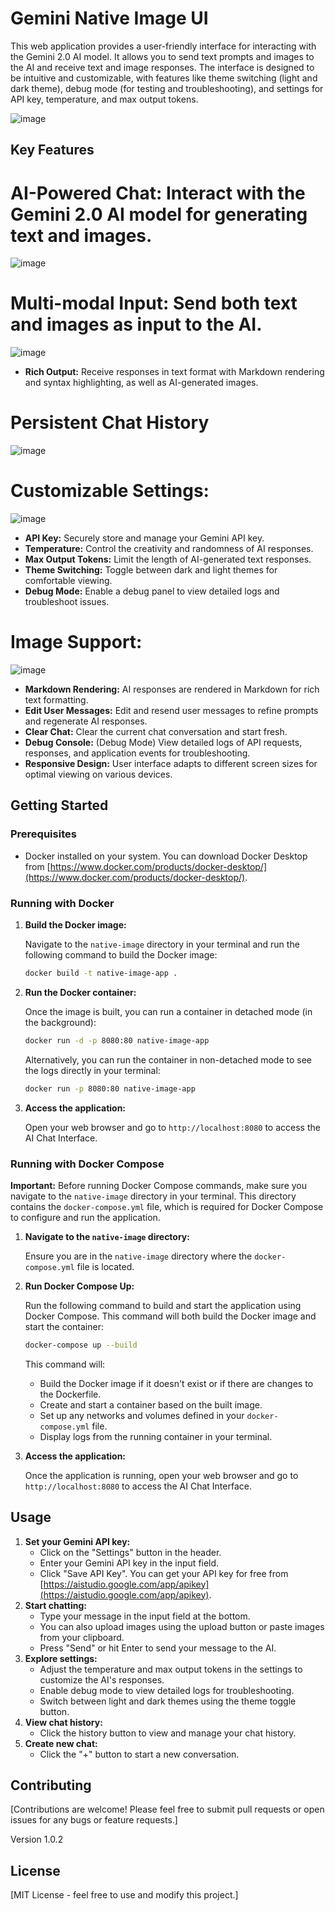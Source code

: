 # Gemini Native Image UI

This web application provides a user-friendly interface for interacting with the Gemini 2.0 AI model. It allows you to send text prompts and images to the AI and receive text and image responses. The interface is designed to be intuitive and customizable, with features like theme switching (light and dark theme), debug mode (for testing and troubleshooting), and settings for API key, temperature, and max output tokens.

![image](https://github.com/user-attachments/assets/c486443c-d107-4b11-99f7-8fa412960151)

## Key Features

# **AI-Powered Chat:** Interact with the Gemini 2.0 AI model for generating text and images.
![image](https://github.com/user-attachments/assets/893c0423-fc3b-4901-9537-82a01fbcaa9e)

# **Multi-modal Input:** Send both text and images as input to the AI.
![image](https://github.com/user-attachments/assets/ac27a06c-b616-4beb-b062-30b544ef5e56)

- **Rich Output:** Receive responses in text format with Markdown rendering and syntax highlighting, as well as AI-generated images.
# **Persistent Chat History**
![image](https://github.com/user-attachments/assets/7a1f4541-d7a9-4d41-9f41-e2b4f9c24a15)

# **Customizable Settings:**
![image](https://github.com/user-attachments/assets/cdb77910-2edf-4597-a088-8b3487caa6ca)

- **API Key:** Securely store and manage your Gemini API key.
- **Temperature:** Control the creativity and randomness of AI responses.
- **Max Output Tokens:** Limit the length of AI-generated text responses.
- **Theme Switching:** Toggle between dark and light themes for comfortable viewing.
- **Debug Mode:** Enable a debug panel to view detailed logs and troubleshoot issues.

# **Image Support:**
![image](https://github.com/user-attachments/assets/5a651cb6-c8ba-4342-a3af-e5609778dac2)


- **Markdown Rendering:** AI responses are rendered in Markdown for rich text formatting.
- **Edit User Messages:** Edit and resend user messages to refine prompts and regenerate AI responses.
- **Clear Chat:** Clear the current chat conversation and start fresh.
- **Debug Console:** (Debug Mode) View detailed logs of API requests, responses, and application events for troubleshooting.
- **Responsive Design:** User interface adapts to different screen sizes for optimal viewing on various devices.

## Getting Started

### Prerequisites

- Docker installed on your system. You can download Docker Desktop from [https://www.docker.com/products/docker-desktop/](https://www.docker.com/products/docker-desktop/).

### Running with Docker

1.  **Build the Docker image:**

    Navigate to the `native-image` directory in your terminal and run the following command to build the Docker image:

    ```bash
    docker build -t native-image-app .
    ```

2.  **Run the Docker container:**

    Once the image is built, you can run a container in detached mode (in the background):

    ```bash
    docker run -d -p 8080:80 native-image-app
    ```

    Alternatively, you can run the container in non-detached mode to see the logs directly in your terminal:

    ```bash
    docker run -p 8080:80 native-image-app
    ```

3.  **Access the application:**

    Open your web browser and go to `http://localhost:8080` to access the AI Chat Interface.

### Running with Docker Compose

**Important:** Before running Docker Compose commands, make sure you navigate to the `native-image` directory in your terminal. This directory contains the `docker-compose.yml` file, which is required for Docker Compose to configure and run the application.

1.  **Navigate to the `native-image` directory:**

    Ensure you are in the `native-image` directory where the `docker-compose.yml` file is located.

2.  **Run Docker Compose Up:**

    Run the following command to build and start the application using Docker Compose. This command will both build the Docker image and start the container:

    ```bash
    docker-compose up --build
    ```

    This command will:
    - Build the Docker image if it doesn't exist or if there are changes to the Dockerfile.
    - Create and start a container based on the built image.
    - Set up any networks and volumes defined in your `docker-compose.yml` file.
    - Display logs from the running container in your terminal.

3.  **Access the application:**

    Once the application is running, open your web browser and go to `http://localhost:8080` to access the AI Chat Interface.

## Usage

1.  **Set your Gemini API key:**
    - Click on the "Settings" button in the header.
    - Enter your Gemini API key in the input field.
    - Click "Save API Key". You can get your API key for free from [https://aistudio.google.com/app/apikey](https://aistudio.google.com/app/apikey).
2.  **Start chatting:**
    - Type your message in the input field at the bottom.
    - You can also upload images using the upload button or paste images from your clipboard.
    - Press "Send" or hit Enter to send your message to the AI.
3.  **Explore settings:**
    - Adjust the temperature and max output tokens in the settings to customize the AI's responses.
    - Enable debug mode to view detailed logs for troubleshooting.
    - Switch between light and dark themes using the theme toggle button.
4.  **View chat history:**
    - Click the history button to view and manage your chat history.
5.  **Create new chat:**
    - Click the "+" button to start a new conversation.

## Contributing

[Contributions are welcome! Please feel free to submit pull requests or open issues for any bugs or feature requests.]


Version 1.0.2

## License

[MIT License - feel free to use and modify this project.]
